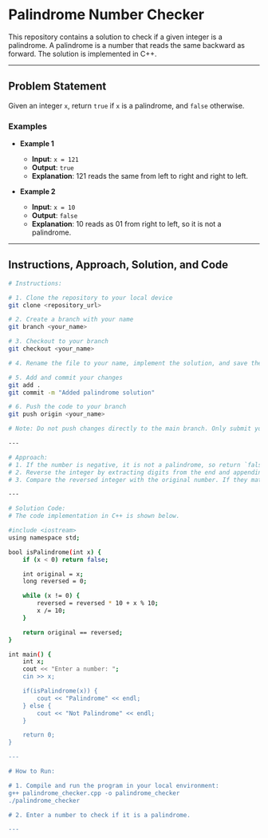 # Palindrome Number Checker

This repository contains a solution to check if a given integer is a palindrome. A palindrome is a number that reads the same backward as forward. The solution is implemented in C++.

---

## Problem Statement

Given an integer `x`, return `true` if `x` is a palindrome, and `false` otherwise.

### Examples
- **Example 1**
  - **Input**: `x = 121`
  - **Output**: `true`
  - **Explanation**: 121 reads the same from left to right and right to left.

- **Example 2**
  - **Input**: `x = 10`
  - **Output**: `false`
  - **Explanation**: 10 reads as 01 from right to left, so it is not a palindrome.

---

## Instructions, Approach, Solution, and Code

```bash
# Instructions:

# 1. Clone the repository to your local device
git clone <repository_url>

# 2. Create a branch with your name
git branch <your_name>

# 3. Checkout to your branch
git checkout <your_name>

# 4. Rename the file to your name, implement the solution, and save the code

# 5. Add and commit your changes
git add .
git commit -m "Added palindrome solution"

# 6. Push the code to your branch
git push origin <your_name>

# Note: Do not push changes directly to the main branch. Only submit your code on your own branch.

---

# Approach:
# 1. If the number is negative, it is not a palindrome, so return `false`.
# 2. Reverse the integer by extracting digits from the end and appending them to a new integer.
# 3. Compare the reversed integer with the original number. If they match, the number is a palindrome.

---

# Solution Code:
# The code implementation in C++ is shown below.

#include <iostream>
using namespace std;

bool isPalindrome(int x) {
    if (x < 0) return false;

    int original = x;
    long reversed = 0;

    while (x != 0) {
        reversed = reversed * 10 + x % 10;
        x /= 10;
    }

    return original == reversed;
}

int main() {
    int x;
    cout << "Enter a number: ";
    cin >> x;

    if(isPalindrome(x)) {
        cout << "Palindrome" << endl;
    } else {
        cout << "Not Palindrome" << endl;
    }

    return 0;
}

---

# How to Run:

# 1. Compile and run the program in your local environment:
g++ palindrome_checker.cpp -o palindrome_checker
./palindrome_checker

# 2. Enter a number to check if it is a palindrome.

---

